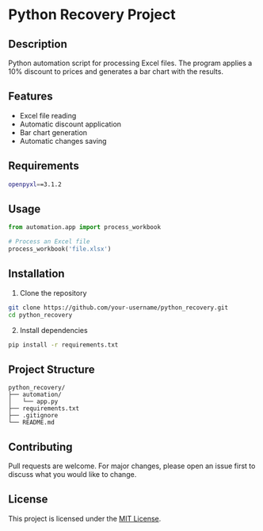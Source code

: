 # Python Recovery Project

## Description
Python automation script for processing Excel files. The program applies a 10% discount to prices and generates a bar chart with the results.

## Features
- Excel file reading
- Automatic discount application
- Bar chart generation
- Automatic changes saving

## Requirements
```bash
openpyxl==3.1.2
```

## Usage
```python
from automation.app import process_workbook

# Process an Excel file
process_workbook('file.xlsx')
```

## Installation
1. Clone the repository
```bash
git clone https://github.com/your-username/python_recovery.git
cd python_recovery
```

2. Install dependencies
```bash
pip install -r requirements.txt
```

## Project Structure
```
python_recovery/
├── automation/
│   └── app.py
├── requirements.txt
├── .gitignore
└── README.md
```

## Contributing
Pull requests are welcome. For major changes, please open an issue first to discuss what you would like to change.

## License
This project is licensed under the [MIT License](LICENSE).